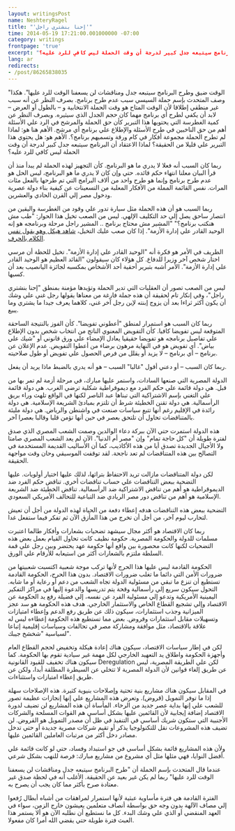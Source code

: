 ```yaml
---
layout: writingsPost  
name: NeshteryRagel  
title: "'إحنا بنشتري راجل'"  
time: 2014-05-19 17:21:00.001000000 -07:00  
category: writings  
frontpage: 'true'  
excerpt: "الوقت ضيق وطرح البرنامج سيتبعه جدل ومناقشات لن يسعفنا الوقت للرد عليها". هكذا وصف المتحدث بإسم حملة السيسي سبب عدم طرح برنامج. بصرف النظر عن أنه سبب غير منطقي إطلاقا لأن الوقت المتاح هو وقت الحملة الانتخابية و – بالطول أو العرض – لابد أن يكفي لطرح أي برنامج مهما كان حجم الجدل الذي سيثيره. وبصرف النظر عن كمية الغطرسة التي يحتويها هذا التبرير كأن حق الحملة والمرشح في الرد علي الأسئلة أهم من حق الناخبين في طرح الأسئلة والإطلاع علي برنامج أي مرشح. الأهم هنا هو لماذا لم تطرح الحملة مجموعة أفكار في كام ورقة وتسميهم برنامج؟. الأهم هو هل يحتوي هذا التبرير علي قليلا من الحقيقة؟ لماذا الاعتقاد أن البرنامج سيتبعه جدل كبير لدرجة أن وقت الحملة ليس كافي للرد عليه؟  
lang: ar  
redirects:  
- /post/86265838035  
--- 
```


"الوقت ضيق وطرح البرنامج سيتبعه جدل ومناقشات لن يسعفنا الوقت للرد عليها". هكذا وصف المتحدث بإسم حملة السيسي سبب عدم طرح برنامج. بصرف النظر عن أنه سبب غير منطقي إطلاقا لأن الوقت المتاح هو وقت الحملة الانتخابية و – بالطول أو العرض – لابد أن يكفي لطرح أي برنامج مهما كان حجم الجدل الذي سيثيره. وبصرف النظر عن كمية الغطرسة التي يحتويها هذا التبرير كأن حق الحملة والمرشح في الرد علي الأسئلة أهم من حق الناخبين في طرح الأسئلة والإطلاع علي برنامج أي مرشح. الأهم هنا هو: لماذا لم تطرح الحملة مجموعة أفكار في كام ورقة وتسميهم برنامج؟. الأهم هو: هل يحتوي هذا التبرير علي قليلا من الحقيقة؟ لماذا الاعتقاد أن البرنامج سيتبعه جدل كبير لدرجة أن وقت الحملة ليس كافي للرد عليه؟  

ربما كان السبب أنه فعلا لا يدري ما هو البرنامج. كأن التجهيز لهذه الحملة لم يبدأ منذ أن قرأ البيان معلنا انتهاء حكم قائده. حتي وإن كان لا يدري ما هو البرنامج، ليس الحل هو عدم طرح برنامج وإنما هو طرح واحد من ألاف البرامج التي تم طرحها بالفعل مئات المرات. نفس القائمة المملة من الأفكار المعلبة من التسعينات عن كيفية بناء دولة عصرية ودخول مصر إلي القرن الحادي والعشرين.  

ربما السبب هو أن هذه الحملة مثل سيارة تدور علي وقود من الغطرسة واليقين من انتصار ساحق يصل إلي حد التكليف الإلهي. ليس من الصعب تخيل هذا الحوار: "طب مش هنكتب برنامج؟" "المشير مش محتاج برنامج .. المشير راجل مرحلة وبرنامجه هو إنه الوحيد القادر علي إدارة الأزمة". إذا كان صعب عليك التخيل، [شاهد هيكل وهو يقول نفس الكلام بالحرف](https://www.youtube.com/watch?v=93xpJFy4j08).  

الطريف في الأمر هو فكرة أنه "الوحيد القادر علي إدارة الأزمة". تخيل للحظة أن مرسي اختار شخص آخر وزيرا للدفاع. كل هؤلاء كان سيقولون "القائد العظيم هو الوحيد القادر علي إدارة الأزمة". الأمر أشبه بتبرير أحقية أحد الأشخاص بمكسبه لجائزة اليانصيب بعد أن كسبها.  

ليس من الصعب تصور أن العقليات التي تدير الحملة وتؤيدها مؤمنة بمنطق "إحنا بنشتري راجل"، وفي إنكار تام لحقيقة أن هذه جملة فارغة من معناها يقولها رجل غني علي وشك أن يكون أكثر ثراءا بعد أن يزوج إبنته لإبن رجل آخر غني، كلاهما يعرف جيدا ما يشتري وما يبيع.  

ربما كان السبب هو استمرار لمنطق "أعطوني تفويضا". كأن الفوز بالنتيجة الساحقة المتوقعة ليس تفويضا كافيا. كأن التفويض المعنوي الناتج من انتخاب شخص بدون الإطلاع علي تفاصيل برنامجه هو تفويضا حقيقيا يعادل الإمضاء علي ورق قانوني أو "شيك علي بياض". أي تفويض هو في النهاية مرهون برضاء من أعطوا التفويض. عدم الإعلان عن برنامج – أي برنامج – لا يزيد أو يقلل من فرص الحصول علي تفويض أو طول صلاحيته. 

ربما كان السبب – أو دعني أقول "غالبا" السبب – هو أنه يدري بالضبط ماذا يريد أن يفعل.  

الدولة المصرية التي صنعها السادات، واستمر عليها مبارك، في مرحلة أزمة لم تمر بها من قبل. هي دولة قائمة علي حكم الفرد مع ديموقراطية شكلية ترضي الغرب. هي دولة قائمة علي التغني بإسم الاشتراكية التي تبناها عبد الناصر لكنها في الواقع تلهث وراء بريق الرأسمالية. هي دولة تقنن الخطيئة شرط أن تلتزم بمبادئ الشريعة الإسلامية. هي دولة رائدة في الإقليم رغم أنها تتبع سياسات صنعت في واشنطن والرياض. هي دولة مليئة بالمتناقضات تحاول أن تلتحق بعصر في حين أنها تؤمن قلبا وقالبا بعصرا آخر.  

هذه الدولة استمرت حتي الآن ببركة دعاء الوالدين وصمت الشعب المصري الذي صدق لفترة طويلة أن "كل حاجة تمام" وإن "مصر أم الدنيا". الآن لم يعد الشعب المصري صامتا ولا الأجيال الجديدة تصدق أيا من هذه الأكاذيب، كما أن الأساليب القديمة المستخدمة في التصالح بين هذه المتناقضات لم تعد ناجحة. لقد توقفت الموسيقي وحان وقت مواجهة الحقيقة.  

لكن دولة المتناقضات مازالت تريد الاحتفاظ بتراثها، لذلك عليها اختيار أولويات. عليها التضحية ببعض التناقضات علي حساب تناقضات أخري. تناقض حكم الفرد ضد الديموقراطية هو أهم من تناقض الاشتراكية ضد الرأسمالية. تناقض الخطيئة ضد الشريعة الإسلامية هو أهم من تناقض دور مصر الريادي ضد التباعية للتحالف الأمريكي السعودي.

التضحية ببعض هذه التناقضات هدفه إعطاء دفعة من الحياة لهذه الدولة من أجل أن تعيش لتحارب ليوم آخر، من أجل أن تخرج من هذا المأزق الآن ثم تفكر فيما ستفعل غدا. 

ربما كان الاقتصاد هو أكثر مجال سيشهد تضحيات بشعارات وأفكار طالما اعتبرت مسلمات للدولة والحكومة المصرية. حكومة نظيف كانت تحاول القيام بعمل بعض هذه التضحيات لكنها كانت محصورة بين واقع أنها حكومة عهد يحتضر وبين رجل علي قمة السلطة ملتزم بالشعارات أكثر من استيعابه للأرقام علي الورق. 

الحكومة القادمة ليس عليها هذا الحرج لأنها تركب موجة شعبية اكتسبت شعبيتها من ضرورات الأمن التي دائما ما تغلب ضرورات الاقتصاد. بدون هذا الحرج، الحكومة القادمة تستطيع أن تنزع ما تبقي من مسئولية الدولة تجاه الشعب من دعم أو رعاية أو ما شابه. التحول سيكون سريع إلي رأسمالية وقحة يتم تدريسها والدعوة إليها في مراكز التفكير اليمينية الأمريكية وتدعو إلي مسئولية الفرد عن نفسه، إلي فضيلة رفع يد الحكومة عن الاقتصاد وإلي تشجيع القطاع الخاص والاستثمار الخارجي. هدف هذه الحكومة هو سد عجز الميزانية وجذب استثمارات، سيكون ذلك عن طريق رفع الدعم وإعطاء امتيازات وتسهيلات مقابل استثمارات وقروض. بعض مما تستطيع هذه الحكومة إعطاءه ليس له علاقة بالاقتصاد، مثل موافقة ومشاركة مصر في تحالفات وسياسات إقليمية إتباعا لسياسية "شخشخ جيبك".  

لكن في إطار سياسات الاقتصاد، سيكون هناك إعادة هيكلة وتخفيض لحجم القطاع العام وأجهزة الحكومة واطلاق يد التعهيد الخارجي لكل مهمة غير سيادية تقوم بها الحكومة. كما سيكون هناك تخفيف للقيود القانونية Deregulation لكن علي الطريقة المصرية، ليس عن طريق إلغاء قوانين لأن الدولة المصرية لا تتخلي عن السيطرة المطلقة أبدا، ولكن عن طريق إعطاء امتيازات واستثناءات.

في المقابل سيكون هناك مشاريع بنية تحتية وإصلاحات بنيوية كثيرة. هذه الإصلاحات سهلة إذا ما توفر التمويل (قروض). وتعرض هذه المشاريع علي إنها إنجازات عظيمة تصور للشعب علي إنها بداية عصر جديد من الرخاء. المأساة أن هذه المشاريع لن تضيف لدورة الاقتصاد إضافة إيجابية لأن القائمين عليها بشكل أساسي هم القوات المسلحة والشركات الأجنبية التي ستكون شريك أساسي في التنفيذ في ظل أن مصدر التمويل هو القروض. لن تضيف هذه المشروعات نقل للتكنولوجيا يذكر أو تقيم شركات مصرية جديدة أو حتي تدخل مصادر دخل أكثر من مرتبات العاملين القائمين عليها.  

ولأن هذه المشاريع قائمة بشكل أساسي في جو استبداد وفساد، حتي لو كانت قائمة علي أفضل النوايا، فهي مثلها مثل أي مشروع من مشاريع مبارك: فرصة للنهب بشكل شرعي.  

عندما قال المتحدث بإسم الحملة أن "طرح البرنامج سيتبعه جدل ومناقشات لن يسعفنا الوقت للرد عليها" ربما لم يكن غير بعيد عن الحقيقة. الأغلب أنه في لحظة صدق غير معتادة صرح بأكثر مما كان يجب أن يصرح به. 

الفترة القادمة هي فترة مأساوية عبثية لأنها استمرار لمراهقات من أشباه أبطال رُفعوا إلي مصاف الآلهة بدون وجه حق بواسطة أنصاف متعلمين يعيشون خارج الزمن، سواء في العهد المنقضي أو الذي علي وشك البدء. كل ما نستطيع أن نطلبه الآن هو ألا يستمر هذا العبث فترة طويلة حتي يقضي الله أمرا كان مفعولا.
